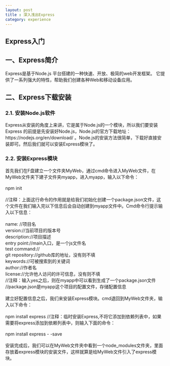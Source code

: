 ```yaml
---
layout: post
title : 深入浅出Express
category: experience
---
```


<section>
	<h1>Express入门</h1>
	<h2>一、Express简介</h2>
	<p>
		Express是基于Node.js 平台搭建的一种快速、开放、极简的web开发框架。
	它提供了一系列强大的特性，帮助我们创建各种Web和移动设备应用。
	</p>
</section>

<section>
	<h2>二、Express下载安装</h2>
	<h3>2.1.	安装Node.js软件</h3>
	<p>
		Express从安装的角度上来讲，它是属于Node.js的一个模块，所以我们要安装Express
	的前提是先安装好Node.js，Node.js的官方下载地址：https://nodejs.org/en/download/ 。Node.js的安装方法很简单，下载好直接安装即可。然后我们就可以安装Express模块了。
	</p>
</section>

<section>
	<h3>2.2.	安装Express模块</h3>
	<p>
	首先我们在F盘建立一个文件夹MyWeb，通过cmd命令进入MyWeb文件，在MyWeb文件夹下建子文件夹myapp，进入myapp，输入以下命令：<br/>
	<br/>
	npm init<br/> 
	<br/>
	//注释：上面这行命令的作用就是给我们初始化创建一个package.json文件，这个文件在我们输入完以下信息后会自动创建到myapp文件中。Cmd命令行提示输入以下信息：<br/>
	<br/>
	name: //项目名<br/>
	version://当前项目的版本号<br/>
	description://项目描述<br/>
	entry point://main入口，是一个js文件名<br/>
	test command://<br/>
	git repository://github库的地址，没有则不填<br/>
	keywords://可被搜索到的关键词<br/>
	author://作者名<br/>
	license://允许他人访问的许可信息，没有则不填<br/>
	//注释：输入yes之后，则在myapp中可以看到生成了一个package.json文件<br/>
	//package.json是myapp这个项目的配置文件，存储配置信息<br/>
	<br/>
		建立好配置信息之后，我们来安装Express模块。cmd退回到MyWeb文件夹，输入以下命令：<br/>
	<br/>
	npm install express 
	//注释：临时安装Express,不将它添加到依赖列表中，如果需要将express添加到依赖列表中，则输入下面的命令：
	<br/>
	<br/>
	npm install express - -save<br/>
	<br/>
	安装完成后，我们可以在MyWeb文件夹中看到一个node_modules文件夹，里面存放着express模块的安装文件，这样就算是给MyWeb文件引入了express模块。<br/>
	</p>
</section>